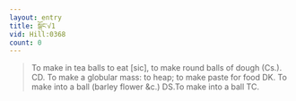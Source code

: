 ```yaml
---
layout: entry
title: སྒོང་√1
vid: Hill:0368
count: 0
---
```

> To make in tea balls to eat [sic], to make round balls of dough (Cs\.)\. CD\. To make a globular mass: to heap; to make paste for food DK\. To make into a ball (barley flower &c\.) DS\.To make into a ball TC\.



